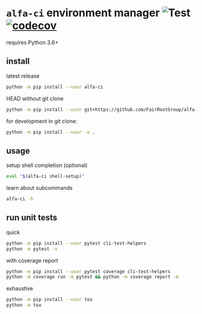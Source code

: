 # `alfa-ci` environment manager  ![Test](https://github.com/FairRootGroup/alfa-ci/workflows/Test/badge.svg?event=push) [![codecov](https://codecov.io/gh/FairRootGroup/alfa-ci/branch/master/graph/badge.svg)](https://codecov.io/gh/FairRootGroup/alfa-ci)

requires Python 3.6+

## install

latest release
```bash
python -m pip install --user alfa-ci
```

HEAD without git clone
```bash
python -m pip install --user git+https://github.com/FairRootGroup/alfa-ci
```

for development in git clone:
```bash
python -m pip install --user -e .
```

## usage

setup shell completion (optional)
```bash
eval "$(alfa-ci shell-setup)"
```

learn about subcommands
```bash
alfa-ci -h
```

## run unit tests

quick
```bash
python -m pip install --user pytest cli-test-helpers
python -m pytest -v
```

with coverage report
```bash
python -m pip install --user pytest coverage cli-test-helpers
python -m coverage run -m pytest && python -m coverage report -m
```

exhaustive
```bash
python -m pip install --user tox
python -m tox
```
